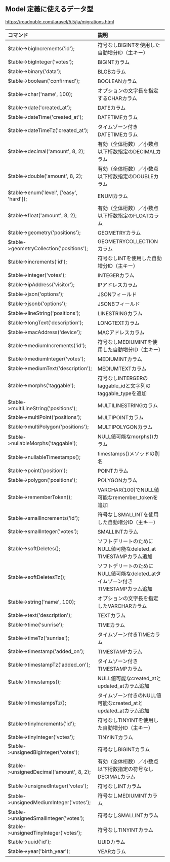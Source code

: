## Model 定義に使えるデータ型
https://readouble.com/laravel/5.5/ja/migrations.html


|  コマンド                                      |  説明                                                   |
|:-------------------------------------------|:------------------------------------------------------|
|  $table->bigIncrements('id');              |  符号なしBIGINTを使用した自動増分ID（主キー）                           |
|  $table->bigInteger('votes');              |  BIGINTカラム                                            |
|  $table->binary('data');                   |  BLOBカラム                                              |
|  $table->boolean('confirmed');             |  BOOLEANカラム                                           |
|  $table->char('name', 100);                |  オプションの文字長を指定するCHARカラム                                |
|  $table->date('created_at');               |  DATEカラム                                              |
|  $table->dateTime('created_at');           |  DATETIMEカラム                                          |
|  $table->dateTimeTz('created_at');         |  タイムゾーン付きDATETIMEカラム                                  |
|  $table->decimal('amount', 8, 2);          |  有効（全体桁数）／小数点以下桁数指定のDECIMALカラム                        |
|  $table->double('amount', 8, 2);           |  有効（全体桁数）／小数点以下桁数指定のDOUBLEカラム                         |
|  $table->enum('level', ['easy', 'hard']);  |  ENUMカラム                                              |
|  $table->float('amount', 8, 2);            |  有効（全体桁数）／小数点以下桁数指定のFLOATカラム                          |
|  $table->geometry('positions');            |  GEOMETRYカラム                                          |
|  $table->geometryCollection('positions');  |  GEOMETRYCOLLECTIONカラム                                |
|  $table->increments('id');                 |  符号なしINTを使用した自動増分ID（主キー）                              |
|  $table->integer('votes');                 |  INTEGERカラム                                           |
|  $table->ipAddress('visitor');             |  IPアドレスカラム                                            |
|  $table->json('options');                  |  JSONフィールド                                            |
|  $table->jsonb('options');                 |  JSONBフィールド                                           |
|  $table->lineString('positions');          |  LINESTRINGカラム                                        |
|  $table->longText('description');          |  LONGTEXTカラム                                          |
|  $table->macAddress('device');             |  MACアドレスカラム                                           |
|  $table->mediumIncrements('id');           |  符号なしMEDIUMINTを使用した自動増分ID（主キー）                        |
|  $table->mediumInteger('votes');           |  MEDIUMINTカラム                                         |
|  $table->mediumText('description');        |  MEDIUMTEXTカラム                                        |
|  $table->morphs('taggable');               |  符号なしINTERGERのtaggable_idと文字列のtaggable_typeを追加        |
|  $table->multiLineString('positions');     |  MULTILINESTRINGカラム                                   |
|  $table->multiPoint('positions');          |  MULTIPOINTカラム                                        |
|  $table->multiPolygon('positions');        |  MULTIPOLYGONカラム                                      |
|  $table->nullableMorphs('taggable');       |  NULL値可能なmorphs()カラム                                  |
|  $table->nullableTimestamps();             |  timestamps()メソッドの別名                                  |
|  $table->point('position');                |  POINTカラム                                             |
|  $table->polygon('positions');             |  POLYGONカラム                                           |
|  $table->rememberToken();                  |  VARCHAR(100)でNULL値可能なremember_tokenを追加               |
|  $table->smallIncrements('id');            |  符号なしSMALLINTを使用した自動増分ID（主キー）                         |
|  $table->smallInteger('votes');            |  SMALLINTカラム                                          |
|  $table->softDeletes();                    |  ソフトデリートのためにNULL値可能なdeleted_at TIMESTAMPカラム追加         |
|  $table->softDeletesTz();                  |  ソフトデリートのためにNULL値可能なdeleted_atタイムゾーン付きTIMESTAMPカラム追加  |
|  $table->string('name', 100);              |  オプションの文字長を指定したVARCHARカラム                             |
|  $table->text('description');              |  TEXTカラム                                              |
|  $table->time('sunrise');                  |  TIMEカラム                                              |
|  $table->timeTz('sunrise');                |  タイムゾーン付きTIMEカラム                                      |
|  $table->timestamp('added_on');            |  TIMESTAMPカラム                                         |
|  $table->timestampTz('added_on');          |  タイムゾーン付きTIMESTAMPカラム                                 |
|  $table->timestamps();                     |  NULL値可能なcreated_atとupdated_atカラム追加                   |
|  $table->timestampsTz();                   |  タイムゾーン付きのNULL値可能なcreated_atとupdated_atカラム追加          |
|  $table->tinyIncrements('id');             |  符号なしTINYINTを使用した自動増分ID（主キー）                          |
|  $table->tinyInteger('votes');             |  TINYINTカラム                                           |
|  $table->unsignedBigInteger('votes');      |  符号なしBIGINTカラム                                        |
|  $table->unsignedDecimal('amount', 8, 2);  |  有効（全体桁数）／小数点以下桁数指定の符号なしDECIMALカラム                    |
|  $table->unsignedInteger('votes');         |  符号なしINTカラム                                           |
|  $table->unsignedMediumInteger('votes');   |  符号なしMEDIUMINTカラム                                     |
|  $table->unsignedSmallInteger('votes');    |  符号なしSMALLINTカラム                                      |
|  $table->unsignedTinyInteger('votes');     |  符号なしTINYINTカラム                                       |
|  $table->uuid('id');                       |  UUIDカラム                                              |
|  $table->year('birth_year');               |  YEARカラム                                              |



